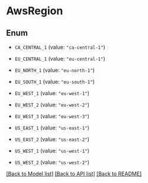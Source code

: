 # AwsRegion

## Enum


* `CA_CENTRAL_1` (value: `"ca-central-1"`)

* `EU_CENTRAL_1` (value: `"eu-central-1"`)

* `EU_NORTH_1` (value: `"eu-north-1"`)

* `EU_SOUTH_1` (value: `"eu-south-1"`)

* `EU_WEST_1` (value: `"eu-west-1"`)

* `EU_WEST_2` (value: `"eu-west-2"`)

* `EU_WEST_3` (value: `"eu-west-3"`)

* `US_EAST_1` (value: `"us-east-1"`)

* `US_EAST_2` (value: `"us-east-2"`)

* `US_WEST_1` (value: `"us-west-1"`)

* `US_WEST_2` (value: `"us-west-2"`)


[[Back to Model list]](../README.md#documentation-for-models) [[Back to API list]](../README.md#documentation-for-api-endpoints) [[Back to README]](../README.md)



